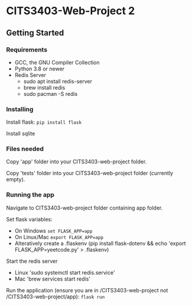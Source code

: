 # CITS3403-Web-Project 2

## Getting Started

### Requirements
- GCC, the GNU Compiler Collection
- Python 3.8 or newer
- Redis Server 
    - sudo apt install redis-server
    - brew install redis 
    - sudo pacman -S redis


### Installing
Install flask: `pip install flask`

Install sqlite

### Files needed
Copy 'app' folder into your CITS3403-web-project folder.

Copy 'tests' folder into your CITS3403-web-project folder (currently empty).

### Running the app
Navigate to CITS3403-web-project folder containing app folder.

Set flask variables:
- On Windows `set FLASK_APP=app`
- On Linux/Mac `export FLASK_APP=app`
- Alteratively create a .flaskenv (pip install flask-dotenv && echo 'export FLASK_APP=yeetcode.py' > .flaskenv)

Start the redis server 
- Linux 'sudo systemctl start redis.service'
- Mac 'brew services start redis'

Run the application (ensure you are in /CITS3403-web-project not /CITS3403-web-project/app): `flask run`
